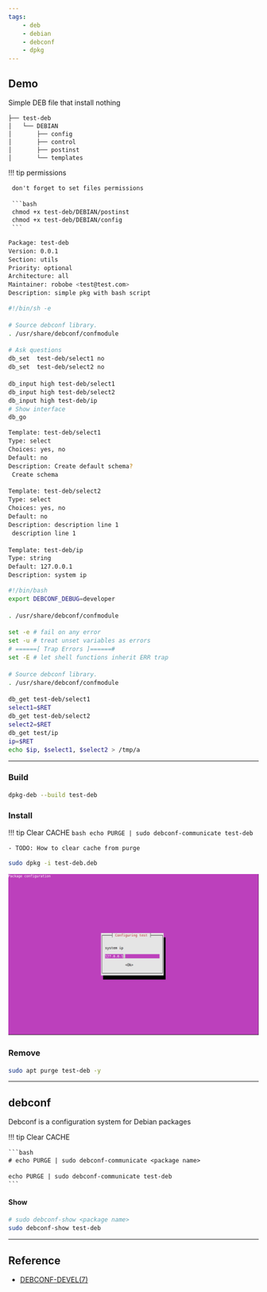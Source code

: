 ```yaml
---
tags:
    - deb
    - debian
    - debconf
    - dpkg
---
```



## Demo
Simple DEB file that install nothing


```title="project"
├── test-deb
│   └── DEBIAN
│       ├── config
│       ├── control
│       ├── postinst
│       └── templates
```

!!! tip permissions

     don't forget to set files permissions

     ```bash
     chmod +x test-deb/DEBIAN/postinst
     chmod +x test-deb/DEBIAN/config
     ```

```bash title="control"
Package: test-deb
Version: 0.0.1
Section: utils
Priority: optional
Architecture: all
Maintainer: robobe <test@test.com>
Description: simple pkg with bash script

```

```bash title="config"
#!/bin/sh -e

# Source debconf library.
. /usr/share/debconf/confmodule

# Ask questions
db_set  test-deb/select1 no
db_set  test-deb/select2 no

db_input high test-deb/select1
db_input high test-deb/select2
db_input high test-deb/ip
# Show interface
db_go
```

```bash title="templates"
Template: test-deb/select1
Type: select
Choices: yes, no
Default: no
Description: Create default schema?
 Create schema

Template: test-deb/select2
Type: select
Choices: yes, no
Default: no
Description: description line 1
 description line 1

Template: test-deb/ip
Type: string
Default: 127.0.0.1
Description: system ip
```

```bash title="postinst"
#!/bin/bash
export DEBCONF_DEBUG=developer

. /usr/share/debconf/confmodule

set -e # fail on any error
set -u # treat unset variables as errors
# ======[ Trap Errors ]======#
set -E # let shell functions inherit ERR trap

# Source debconf library.
. /usr/share/debconf/confmodule

db_get test-deb/select1
select1=$RET
db_get test-deb/select2
select2=$RET
db_get test/ip
ip=$RET
echo $ip, $select1, $select2 > /tmp/a
```

---

### Build
```bash
dpkg-deb --build test-deb
```
### Install

!!! tip Clear CACHE
     ```bash
    echo PURGE | sudo debconf-communicate test-deb
    ```

    - TODO: How to clear cache from purge

```bash
sudo dpkg -i test-deb.deb 
```

![](images/config_install.png)
### Remove

```bash
sudo apt purge test-deb -y 
```

---

## debconf
Debconf is a configuration system for Debian packages

!!! tip Clear CACHE

    ```bash
    # echo PURGE | sudo debconf-communicate <package name>

    echo PURGE | sudo debconf-communicate test-deb
    ```
     
#### Show

```bash
# sudo debconf-show <package name>
sudo debconf-show test-deb
```

---

## Reference
- [DEBCONF-DEVEL(7)](https://manpages.debian.org/bookworm/debconf-doc/debconf-devel.7.en.html)

